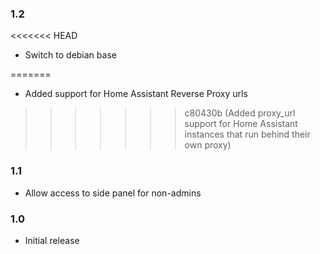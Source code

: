 ### 1.2

<<<<<<< HEAD
- Switch to debian base

=======
- Added support for Home Assistant Reverse Proxy urls
>>>>>>> c80430b (Added proxy_url support for Home Assistant instances that run behind their own proxy)
### 1.1

- Allow access to side panel for non-admins

### 1.0

- Initial release